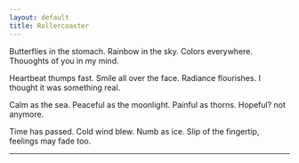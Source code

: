 ```yaml
---
layout: default
title: Rollercoaster
---
```


Butterflies in the stomach.
Rainbow in the sky.
Colors everywhere.
Thouoghts of you in my mind.

Heartbeat thumps fast.
Smile all over the face.
Radiance flourishes.
I thought it was something real.

Calm as the sea.
Peaceful as the moonlight.
Painful as thorns.
Hopeful? not anymore.

Time has passed.
Cold wind blew.
Numb as ice.
Slip of the fingertip, feelings may fade too.

-----


